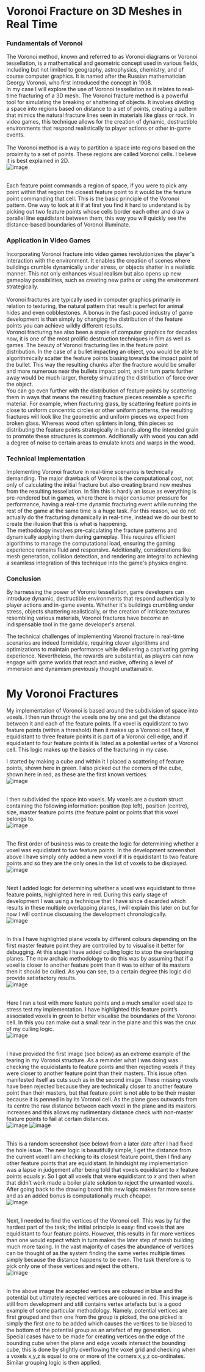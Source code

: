 # **Voronoi Fracture on 3D Meshes in Real Time**

### **Fundamentals of Voronoi**

The Voronoi method, known and referred to as Voronoi diagrams or Voronoi tessellation, is a mathematical and geometric concept used in various fields, including but not limited to geography, astrophysics, chemistry, and of course computer graphics. It is named after the Russian mathematician Georgy Voronoi, who first introduced the concept in 1908.  
In my case I will explore the use of Voronoi tessellation as it relates to real-time fracturing of a 3D mesh. The Voronoi fracture method is a powerful tool for simulating the breaking or shattering of objects. It involves dividing a space into regions based on distance to a set of points, creating a pattern that mimics the natural fracture lines seen in materials like glass or rock. In video games, this technique allows for the creation of dynamic, destructible environments that respond realistically to player actions or other in-game events.  
<br/>The Voronoi method is a way to partition a space into regions based on the proximity to a set of points. These regions are called Voronoi cells. I believe it is best explained in 2D.
<br/>![image](https://github.com/user-attachments/assets/37f6df7c-868b-4e2b-abc5-1af82c7dbcd8)

<br/>Each feature point commands a region of space, if you were to pick any point within that region the closest feature point to it would be the feature point commanding that cell. This is the basic principle of the Voronoi pattern. One way to look at it if at first you find it hard to understand is by picking out two feature points whose cells border each other and draw a parallel line equidistant between them, this way you will quickly see the distance-based boundaries of Voronoi illuminate.

### **Application in Video Games**

Incorporating Voronoi fracture into video games revolutionizes the player's interaction with the environment. It enables the creation of scenes where buildings crumble dynamically under stress, or objects shatter in a realistic manner. This not only enhances visual realism but also opens up new gameplay possibilities, such as creating new paths or using the environment strategically.  
<br/>Voronoi fractures are typically used in computer graphics primarily in relation to texturing, the natural pattern that result is perfect for animal hides and even cobblestones. A bonus in the fast-paced industry of game development is than simply by changing the distribution of the feature points you can achieve wildly different results.  
Voronoi fracturing has also been a staple of computer graphics for decades now, it is one of the most prolific destruction techniques in film as well as games. The beauty of Voronoi fracturing lies in the feature point distribution. In the case of a bullet impacting an object, you would be able to algorithmically scatter the feature points biasing towards the impact point of the bullet. This way the resulting chunks after the fracture would be smaller and more numerous near the bullets impact point, and in turn parts further away would be much larger, thereby simulating the distribution of force over the object.  
You can go even further with the distribution of feature points by scattering them in ways that means the resulting fracture pieces resemble a specific material. For example, when fracturing glass, by scattering feature points in close to uniform concentric circles or other uniform patterns, the resulting fractures will look like the geometric and uniform pieces we expect from broken glass. Whereas wood often splinters in long, thin pieces so distributing the feature points strategically in bands along the intended grain to promote these structures is common. Additionally with wood you can add a degree of noise to certain areas to emulate knots and warps in the wood.

### **Technical Implementation**

Implementing Voronoi fracture in real-time scenarios is technically demanding. The major drawback of Voronoi is the computational cost, not only of calculating the initial fracture but also creating brand new meshes from the resulting tessellation. In film this is hardly an issue as everything is pre-rendered but in games, where there is major consumer pressure for performance, having a real-time dynamic fracturing event while running the rest of the game at the same time is a huge task. For this reason, we do not actually do the fracturing dynamically in real-time, instead we do our best to create the illusion that this is what is happening.  
The methodology involves pre-calculating the fracture patterns and dynamically applying them during gameplay. This requires efficient algorithms to manage the computational load, ensuring the gaming experience remains fluid and responsive. Additionally, considerations like mesh generation, collision detection, and rendering are integral to achieving a seamless integration of this technique into the game's physics engine.

### **Conclusion**

By harnessing the power of Voronoi tessellation, game developers can introduce dynamic, destructible environments that respond authentically to player actions and in-game events. Whether it's buildings crumbling under stress, objects shattering realistically, or the creation of intricate textures resembling various materials, Voronoi fractures have become an indispensable tool in the game developer's arsenal.

The technical challenges of implementing Voronoi fracture in real-time scenarios are indeed formidable, requiring clever algorithms and optimizations to maintain performance while delivering a captivating gaming experience. Nevertheless, the rewards are substantial, as players can now engage with game worlds that react and evolve, offering a level of immersion and dynamism previously thought unattainable.

# **My Voronoi Fractures**

My implementation of Voronoi is based around the subdivision of space into voxels. I then run through the voxels one by one and get the distance between it and each of the feature points. If a voxel is equidistant to two feature points (within a threshold) then it makes up a Voronoi cell face, if equidistant to three feature points it is part of a Voronoi cell edge, and if equidistant to four feature points it is listed as a potential vertex of a Voronoi cell. This logic makes up the basics of the fracturing in my case.  

I started by making a cube and within it I placed a scattering of feature points, shown here in green. I also picked out the corners of the cube, shown here in red, as these are the first known vertices.
<br/>![image](https://github.com/user-attachments/assets/cf9f1954-46eb-4cb0-8c7d-db18373b42fe)

<br/>I then subdivided the space into voxels. My voxels are a custom struct containing the following information: position (top left), position (centre), size, master feature points (the feature point or points that this voxel belongs to.
<br/> ![image](https://github.com/user-attachments/assets/ef4a02d3-386f-45ff-b661-46c93a3d6b00)

<br/>The first order of business was to create the logic for determining whether a voxel was equidistant to two feature points. In the development screenshot above I have simply only added a new voxel if it is equidistant to two feature points and so they are the only ones in the list of voxels to be displayed.
<br/>![image](https://github.com/user-attachments/assets/b6b6a2a8-d6f0-473a-b3ab-f9a2a2803a8b)

<br/>Next I added logic for determining whether a voxel was equidistant to three feature points, highlighted here in red. During this early stage of development I was using a technique that I have since discarded which results in these multiple overlapping planes, I will explain this later on but for now I will continue discussing the development chronologically. 
<br/> ![image](https://github.com/user-attachments/assets/94b7262f-af8a-455c-8917-3400da783e56)

<br/>In this I have highlighted plane voxels by different colours depending on the first master feature point they are controlled by to visualise it better for debugging. At this stage I have added culling logic to stop the overlapping planes. The now archaic methodology to do this was by assuming that if a voxel is closer to another feature point than it was to either of its masters then it should be culled. As you can see, to a certain degree this logic did provide satisfactory results.
<br/> ![image](https://github.com/user-attachments/assets/a50eb917-a889-484f-8cc7-f0b02f9b9488)

<br/>Here I ran a test with more feature points and a much smaller voxel size to stress test my implementation. I have highlighted this feature point’s associated voxels in green to better visualise the boundaries of the Voronoi cell. In this you can make out a small tear in the plane and this was the crux of my culling logic.
<br/> ![image](https://github.com/user-attachments/assets/48c6979c-7b7e-4af4-aaf1-fb4d687df974)

<br/>I have provided the first image (see below) as an extreme example of the tearing in my Voronoi structure. As a reminder what I was doing was checking the equidistants to feature points and then rejecting voxels if they were closer to another feature point than their masters. This issue often manifested itself as cuts such as in the second image. These missing voxels have been rejected because they are technically closer to another feature point than their masters, but that feature point is not able to be their master because it is penned in by its Voronoi cell. As the plane goes outwards from its centre the raw distance between each voxel in the plane and its masters increases and this allows my rudimentary distance check with non-master feature points to fail at certain distances.
<br/> ![image](https://github.com/user-attachments/assets/3168b61f-b4d1-469d-b656-860c41337e84) ![image](https://github.com/user-attachments/assets/8ee8b03c-dc7a-4f36-88b4-5515733dec5e)

<br/>This is a random screenshot (see below) from a later date after I had fixed the hole issue. The new logic is beautifully simple, I get the distance from the current voxel I am checking to its closest feature point, then I find any other feature points that are equidistant. In hindsight my implementation was a lapse in judgement after being told that voxels equidistant to _x_ feature points equals _y_. So I got all voxels that were equidistant to _x_ and then when that didn’t work made a boiler plate solution to reject the unwanted voxels. After going back to the drawing board this new logic makes far more sense and as an added bonus is computationally much cheaper.
<br/> ![image](https://github.com/user-attachments/assets/df9cbe3d-7809-431f-8b14-dd9b812d5435)

<br/>Next, I needed to find the vertices of the Voronoi cell. This was by far the hardest part of the task; the initial principle is easy: find voxels that are equidistant to four feature points. However, this results in far more vertices than one would expect which in turn makes the later step of mesh building much more taxing. In the vast majority of cases the abundance of vertices can be thought of as the system finding the same vertex multiple times simply because the distance happens to be even. The task therefore is to pick only one of these vertices and reject the others.
<br/> ![image](https://github.com/user-attachments/assets/602b65f9-1563-4d3a-89ee-25f09b9eb4b4)

<br/>In the above image the accepted vertices are coloured in blue and the potential but ultimately rejected vertices are coloured in red. This image is still from development and still contains vertex artefacts but is a good example of some particular methodology. Namely, potential vertices are first grouped and then one from the group is picked, the one picked is simply the first one to be added which causes the vertices to be biased to the bottom of the potential group as an artefact of my generation.  
Special cases have to be made for creating vertices on the edge of the bounding cube when the plane and edge voxels intersect the bounding cube, this is done by slightly overflowing the voxel grid and checking when a voxels x,y,z is equal to one or more of the corners x,y,z co-ordinates. Similar grouping logic is then applied.
